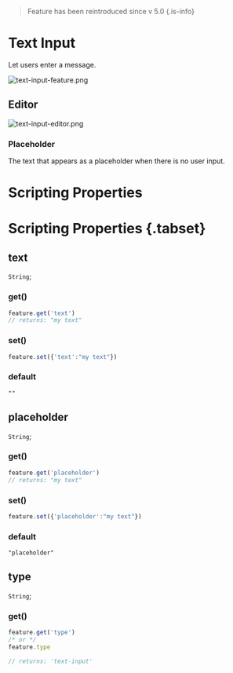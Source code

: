 > Feature has been reintroduced since v 5.0
{.is-info}
# Text Input

Let users enter a message.

![text-input-feature.png](https://wiki.cryptovoxels.com/text-input-feature.png)

## Editor

![text-input-editor.png](https://wiki.cryptovoxels.com/text-input-editor.png)

### Placeholder

The text that appears as a placeholder when there is no user input.


# Scripting Properties
# Scripting Properties {.tabset}
## text
`String`; 

### get()

```js
feature.get('text')
// returns: "my text"
```

### set()

```js
feature.set({'text':"my text"})
```

### default

`""`

## placeholder
`String`; 

### get()

```js
feature.get('placeholder')
// returns: "my text"
```

### set()

```js
feature.set({'placeholder':"my text"})
```

### default

`"placeholder"`

## type
`String`;

### get()

```js
feature.get('type')
/* or */
feature.type

// returns: 'text-input'
```
